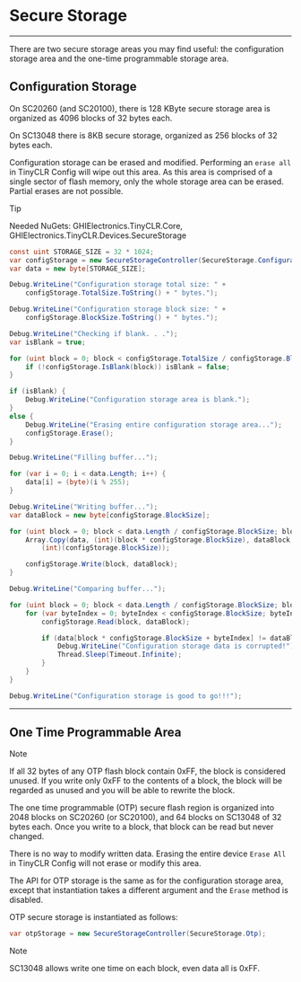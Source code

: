 # Secure Storage
---
There are two secure storage areas you may find useful: the configuration storage area and the one-time programmable storage area.

## Configuration Storage
On SC20260 (and SC20100), there is 128 KByte secure storage area is organized as 4096 blocks of 32 bytes each. 

On SC13048 there is 8KB secure storage, organized as 256 blocks of 32 bytes each.

Configuration storage can be erased and modified. Performing an `erase all` in TinyCLR Config will wipe out this area. As this area is comprised of a single sector of flash memory, only the whole storage area can be erased. Partial erases are not possible.

> [!Tip]
> Needed NuGets: GHIElectronics.TinyCLR.Core, GHIElectronics.TinyCLR.Devices.SecureStorage

```cs
const uint STORAGE_SIZE = 32 * 1024;
var configStorage = new SecureStorageController(SecureStorage.Configuration);
var data = new byte[STORAGE_SIZE];

Debug.WriteLine("Configuration storage total size: " +
    configStorage.TotalSize.ToString() + " bytes.");

Debug.WriteLine("Configuration storage block size: " +
    configStorage.BlockSize.ToString() + " bytes.");

Debug.WriteLine("Checking if blank. . .");
var isBlank = true;

for (uint block = 0; block < configStorage.TotalSize / configStorage.BlockSize; block++) {
    if (!configStorage.IsBlank(block)) isBlank = false;
}

if (isBlank) {
    Debug.WriteLine("Configuration storage area is blank.");
}
else {
    Debug.WriteLine("Erasing entire configuration storage area...");
    configStorage.Erase();
}

Debug.WriteLine("Filling buffer...");

for (var i = 0; i < data.Length; i++) {
    data[i] = (byte)(i % 255);
}

Debug.WriteLine("Writing buffer...");
var dataBlock = new byte[configStorage.BlockSize];

for (uint block = 0; block < data.Length / configStorage.BlockSize; block++) {
    Array.Copy(data, (int)(block * configStorage.BlockSize), dataBlock, 0,
        (int)(configStorage.BlockSize));

    configStorage.Write(block, dataBlock);
}

Debug.WriteLine("Comparing buffer...");

for (uint block = 0; block < data.Length / configStorage.BlockSize; block++) {
    for (var byteIndex = 0; byteIndex < configStorage.BlockSize; byteIndex++) {
        configStorage.Read(block, dataBlock);

        if (data[block * configStorage.BlockSize + byteIndex] != dataBlock[byteIndex]) {
            Debug.WriteLine("Configuration storage data is corrupted!");
            Thread.Sleep(Timeout.Infinite);
        }
    }
}

Debug.WriteLine("Configuration storage is good to go!!!");
```

---

## One Time Programmable Area

> [!Note]
> If all 32 bytes of any OTP flash block contain 0xFF, the block is considered unused. If you write only 0xFF to the contents of a block, the block will be regarded as unused and you will be able to rewrite the block. 


The one time programmable (OTP) secure flash region is organized into 2048 blocks on SC20260 (or SC20100), and 64 blocks on SC13048 of 32 bytes each. Once you write to a block, that block can be read but never changed.

There is no way to modify written data. Erasing the entire device `Erase All` in TinyCLR Config will not erase or modify this area.

The API for OTP storage is the same as for the configuration storage area, except that instantiation takes a different argument and the `Erase` method is disabled.

OTP secure storage is instantiated as follows:

```cs
var otpStorage = new SecureStorageController(SecureStorage.Otp);
```

> [!Note]
> SC13048 allows write one time on each block, even data all is 0xFF.

